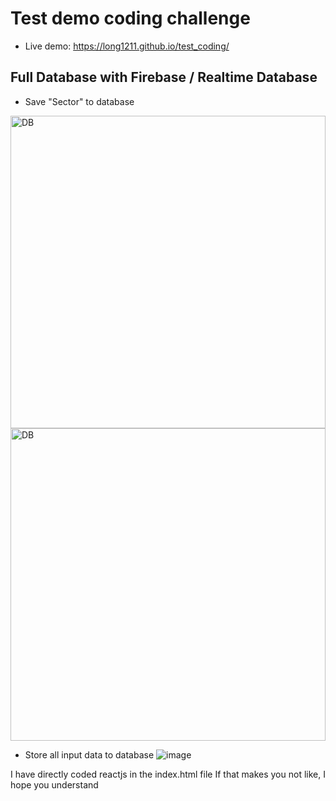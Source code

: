 # Test demo coding challenge
- Live demo: https://long1211.github.io/test_coding/

## Full Database with Firebase / Realtime Database
- Save "Sector" to database 
<img src="https://user-images.githubusercontent.com/50479323/207084668-26499742-5021-4d35-943b-b0b8bdce4229.png" alt="DB" style="height: 500px; width:100%;"/>
<img src="https://user-images.githubusercontent.com/50479323/207084876-4a3dd664-c5f3-4713-b891-b3529bb98be2.png)" alt="DB" style="height: 500px; width:100%;"/>

- Store all input data to database
![image](https://user-images.githubusercontent.com/50479323/207085221-e2303017-054d-4e70-9699-857d6acb5692.png)

I have directly coded reactjs in the index.html file
If that makes you not like, I hope you understand 
